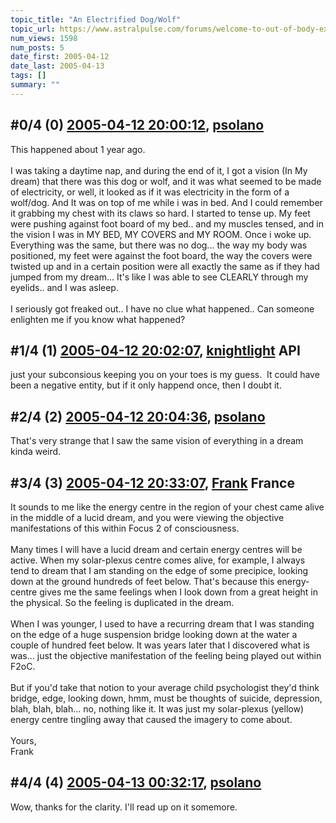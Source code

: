 ```yaml
---
topic_title: "An Electrified Dog/Wolf"
topic_url: https://www.astralpulse.com/forums/welcome-to-out-of-body-experiences!/an-electrified-dogwolf
num_views: 1598
num_posts: 5
date_first: 2005-04-12
date_last: 2005-04-13
tags: []
summary: ""
---
```


## \#0/4 (0) [2005-04-12 20:00:12](https://www.astralpulse.com/forums/index.php?msg=160034), [psolano](https://www.astralpulse.com/forums/profile/?u=8837)  ##
<section>
This happened about 1 year ago.
<br>
<br>
I was taking a daytime nap, and during the end of it, I got a vision (In My dream) that there was this dog or wolf, and it was what seemed to be made of electricity, or well, it looked as if it was electricity in the form of a wolf/dog. And It was on top of me while i was in bed. And I could remember it grabbing my chest with its claws so hard. I started to tense up. My feet were pushing against foot board of my bed.. and my muscles tensed, and in the vision I was in MY BED, MY COVERS and MY ROOM. Once i woke up. Everything was the same, but there was no dog... the way my body was positioned, my feet were against the foot board, the way the covers were twisted up and in a certain position were all exactly the same as if they had jumped from my dream... It's like I was able to see CLEARLY through my eyelids.. and I was asleep.
<br>
<br>
I seriously got freaked out.. I have no clue what happened.. Can someone enlighten me if you know what happened?
</section>

## \#1/4 (1) [2005-04-12 20:02:07](https://www.astralpulse.com/forums/index.php?msg=160035), [knightlight](https://www.astralpulse.com/forums/profile/?u=8736) API ##
<section>
just your subconsious keeping you on your toes is my guess.  It could have been a negative entity, but if it only happend once, then I doubt it.
</section>

## \#2/4 (2) [2005-04-12 20:04:36](https://www.astralpulse.com/forums/index.php?msg=160039), [psolano](https://www.astralpulse.com/forums/profile/?u=8837)  ##
<section>
That's very strange that I saw the same vision of everything in a dream kinda weird.
</section>

## \#3/4 (3) [2005-04-12 20:33:07](https://www.astralpulse.com/forums/index.php?msg=160043), [Frank](https://www.astralpulse.com/forums/profile/?u=359) France ##
<section>
It sounds to me like the energy centre in the region of your chest came alive in the middle of a lucid dream, and you were viewing the objective manifestations of this within Focus 2 of consciousness.
<br>
<br>
Many times I will have a lucid dream and certain energy centres will be active. When my solar-plexus centre comes alive, for example, I always tend to dream that I am standing on the edge of some precipice, looking down at the ground hundreds of feet below. That's because this energy-centre gives me the same feelings when I look down from a great height in the physical. So the feeling is duplicated in the dream.
<br>
<br>
When I was younger, I used to have a recurring dream that I was standing on the edge of a huge suspension bridge looking down at the water a couple of hundred feet below. It was years later that I discovered what is was... just the objective manifestation of the feeling being played out within F2oC.
<br>
<br>
But if you'd take that notion to your average child psychologist they'd think bridge, edge, looking down, hmm, must be thoughts of suicide, depression, blah, blah, blah... no, nothing like it. It was just my solar-plexus (yellow) energy centre tingling away that caused the imagery to come about.
<br>
<br>
Yours,
<br>
Frank
</section>

## \#4/4 (4) [2005-04-13 00:32:17](https://www.astralpulse.com/forums/index.php?msg=160068), [psolano](https://www.astralpulse.com/forums/profile/?u=8837)  ##
<section>
Wow, thanks for the clarity. I'll read up on it somemore.
</section>